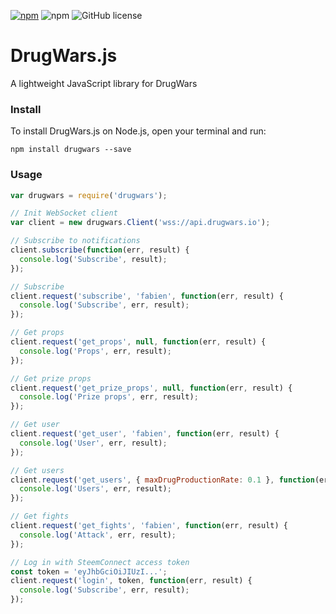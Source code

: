 [![npm](https://img.shields.io/npm/v/drugwars.svg)](https://www.npmjs.com/package/drugwars)
![npm](https://img.shields.io/npm/dm/drugwars.svg)
![GitHub license](https://img.shields.io/badge/license-MIT-blue.svg)

# DrugWars.js

A lightweight JavaScript library for DrugWars

### Install

To install DrugWars.js on Node.js, open your terminal and run:
```
npm install drugwars --save
```

### Usage
```js
var drugwars = require('drugwars');

// Init WebSocket client
var client = new drugwars.Client('wss://api.drugwars.io');

// Subscribe to notifications
client.subscribe(function(err, result) {
  console.log('Subscribe', result);
});

// Subscribe
client.request('subscribe', 'fabien', function(err, result) {
  console.log('Subscribe', err, result);
});

// Get props
client.request('get_props', null, function(err, result) {
  console.log('Props', err, result);
});

// Get prize props
client.request('get_prize_props', null, function(err, result) {
  console.log('Prize props', err, result);
});

// Get user
client.request('get_user', 'fabien', function(err, result) {
  console.log('User', err, result);
});

// Get users
client.request('get_users', { maxDrugProductionRate: 0.1 }, function(err, result) {
  console.log('Users', err, result);
});

// Get fights
client.request('get_fights', 'fabien', function(err, result) {
  console.log('Attack', err, result);
});

// Log in with SteemConnect access token
const token = 'eyJhbGciOiJIUzI...';
client.request('login', token, function(err, result) {
  console.log('Subscribe', err, result);
});
```
